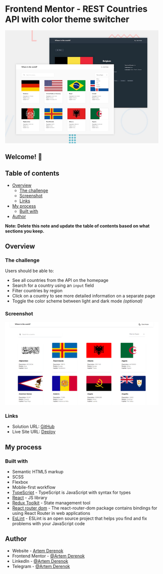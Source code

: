 # Frontend Mentor - REST Countries API with color theme switcher

![Design preview for the REST Countries API with color theme switcher coding challenge](./design/desktop-preview.jpg)

## Welcome! 👋

## Table of contents

- [Overview](#overview)
  - [The challenge](#the-challenge)
  - [Screenshot](#screenshot)
  - [Links](#links)
- [My process](#my-process)
  - [Built with](#built-with)
- [Author](#author)

**Note: Delete this note and update the table of contents based on what sections you keep.**

## Overview

### The challenge

Users should be able to:

- See all countries from the API on the homepage
- Search for a country using an `input` field
- Filter countries by region
- Click on a country to see more detailed information on a separate page
- Toggle the color scheme between light and dark mode _(optional)_

### Screenshot

![](./image.png)

### Links

- Solution URL: [GitHub](https://github.com/ArtemDerenok/rest-countries-api)
- Live Site URL: [Deploy](https://zippy-creponne-2d84e6.netlify.app/)

## My process

### Built with

- Semantic HTML5 markup
- SCSS
- Flexbox
- Mobile-first workflow
- [TypeScript](https://www.typescriptlang.org/) - TypeScript is JavaScript with syntax for types
- [React](https://reactjs.org/) - JS library
- [Redux Toolkit](https://redux-toolkit.js.org/) - State management tool
- [React router dom](https://reactrouter.com/en/main) - The react-router-dom package contains bindings for using React Router in web applications
- [EsLint](https://eslint.org/) - ESLint is an open source project that helps you find and fix problems with your JavaScript code

## Author

- Website - [Artem Derenok](https://vermillion-bombolone-14caa7.netlify.app/)
- Frontend Mentor - [@Artem Derenok](https://www.frontendmentor.io/profile/ArtemDerenok)
- LinkedIn - [@Artem Derenok](https://www.linkedin.com/in/artem-derenok-78ba6823b?lipi=urn%3Ali%3Apage%3Ad_flagship3_profile_view_base_contact_details%3BgDz3JUnCS5ywuJw8WKJQcw%3D%3D)
- Telegram - [@Artem Derenok](https://t.me/ARTD95)
